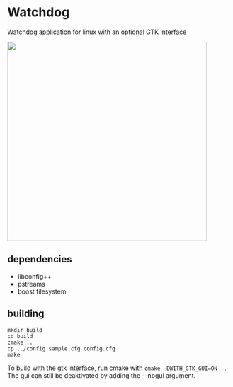 # Watchdog
Watchdog application for linux with an optional GTK interface

<img src="https://cloud.githubusercontent.com/assets/243820/21504587/8233a95e-cc60-11e6-9342-10c3f22b947c.png" width="450" />

## dependencies
- libconfig++
- pstreams
- boost filesystem

## building
```
mkdir build
cd build
cmake ..
cp ../config.sample.cfg config.cfg
make
```

To build with the gtk interface, run cmake with ``` cmake -DWITH_GTK_GUI=ON .. ```  
The gui can still be deaktivated by adding the --nogui argument.  
